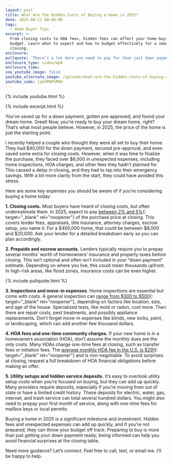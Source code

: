 ```yaml
---
layout: post
title: What Are the Hidden Costs of Buying a Home in 2025?
date: 2025-08-11 00:00:00
tags:
  - Home Buyer Tips
excerpt: >-
  From closing costs to HOA fees, hidden fees can affect your home-buying
  budget. Learn what to expect and how to budget effectively for a smooth
  closing.
enclosure:
pullquote: 'There’s a lot more you need to pay for than just down payment costs. '
enclosure_type: video/mp4
enclosure_time:
use_youtube_image: false
youtube_alternate_image: /uploads/what-are-the-hidden-costs-of-buying-a-home-in-2025.png
youtube_code: jqXdPWPSMOU
---
```

{% include youtube.html %}

{% include excerpt.html %}

You’ve saved up for a down payment, gotten pre-approved, and found your dream home. Great! Now, you’re ready to buy your dream home, right? That’s what most people believe. However, in 2025, the price of the home is just the starting point.

I recently helped a couple who thought they were all set to buy their home. They had $40,000 for the down payment, secured pre-approval, and even saved some extra for closing costs. However, when it was time to finalize the purchase, they faced over $6,000 in unexpected expenses, including home inspections, HOA charges, and other fees they hadn’t planned for. This caused a delay in closing, and they had to tap into their emergency savings. With a bit more clarity from the start, they could have avoided this stress.

Here are some key expenses you should be aware of if you’re considering buying a home today:

**1\. Closing costs.** Most buyers have heard of closing costs, but often underestimate them. In 2025, expect to pay [between 2% and 5%](https://www.zillow.com/learn/closing-costs/){: target="_blank" rel="noopener"} of the purchase price at closing. This covers lender fees, appraisals, title insurance, attorney charges, escrow setup, you name it. For a $400,000 home, that could be between $8,000 and $20,000. Ask your lender for a detailed breakdown early so you can plan accordingly.

**2\. Prepaids and escrow accounts.** Lenders typically require you to prepay several months’ worth of homeowners’ insurance and property taxes before closing. This isn’t optional and often isn’t included in your “down payment” estimate. Depending on where you live, this could mean thousands upfront. In high-risk areas, like flood zones, insurance costs can be even higher.

{% include pullquote.html %}

**3\. Inspections and move-in expenses**. Home inspections are essential but come with costs. A general inspection can [range from $300 to $500](https://www.nar.realtor/home-inspections){: target="_blank" rel="noopener"}, depending on factors like location, size, and age of the house. Specialized tests, like mold or radon, cost more. Then there are repair costs, pest treatments, and possibly appliance replacements. Don’t forget move-in expenses like blinds, new locks, paint, or landscaping, which can add another few thousand dollars.

**4\. HOA fees and one-time community charges.** If your new home is in a homeowners association (HOA), don’t assume the monthly dues are the only costs. Many HOAs charge one-time fees at closing, such as transfer fees or initiation fees. The [average monthly HOA fee in the U.S. is $291](https://www.nar.realtor/magazine/real-estate-news/navigating-hoa-rules-considerations-for-real-estate-agents-buyers-and-sellers){: target="_blank" rel="noopener"} and is non-negotiable. To avoid surprises at closing, request a full breakdown of HOA financial obligations before making an offer.

**5\. Utility setups and hidden service deposits.** It’s easy to overlook utility setup costs when you’re focused on buying, but they can add up quickly. Many providers require deposits, especially if you’re moving from out of state or have a limited credit history. These deposits for electric, water, gas, internet, and trash service can total several hundred dollars. You might also need to prepay your first month of service, along with one-time fees for mailbox keys or local permits.

Buying a home in 2025 is a significant milestone and investment. Hidden fees and unexpected expenses can add up quickly, and if you’re not prepared, they can throw your budget off track. Preparing to buy is more than just getting your down payment ready; being informed can help you avoid financial surprises at the closing table.

Need more guidance? Let’s connect. Feel free to call, text, or email me. I’ll be happy to help.